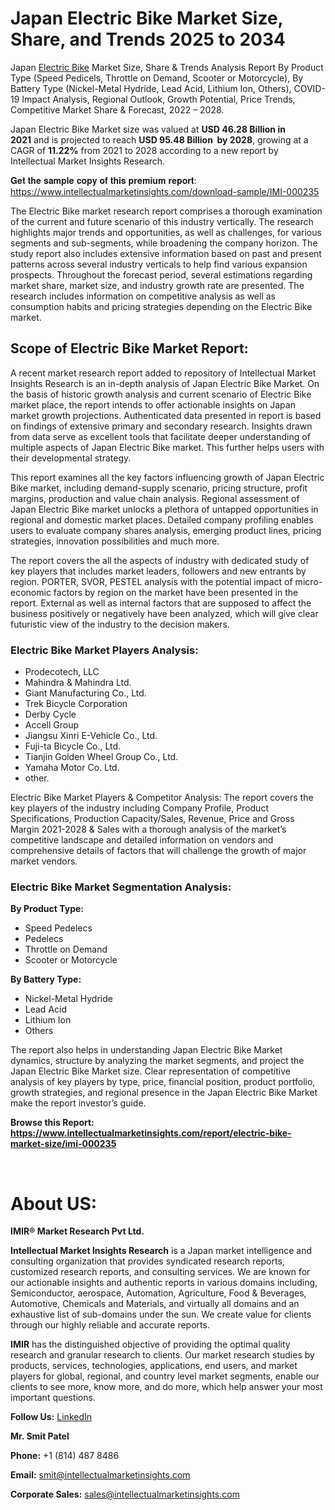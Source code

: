 <h1>Japan Electric Bike Market Size, Share, and Trends 2025 to 2034</h1>
<p>Japan <a href="https://www.intellectualmarketinsights.com/report/electric-bike-market-size/imi-000235">Electric Bike</a> Market Size, Share &amp; Trends Analysis Report By Product Type (Speed Pedicels, Throttle on Demand, Scooter or Motorcycle), By Battery Type (Nickel-Metal Hydride, Lead Acid, Lithium Ion, Others), COVID-19 Impact Analysis, Regional Outlook, Growth Potential, Price Trends, Competitive Market Share &amp; Forecast, 2022 &ndash; 2028.</p>
<p>Japan Electric Bike Market size was valued at&nbsp;<strong>USD&nbsp;46.28 Billion in 2021</strong>&nbsp;and is projected to reach&nbsp;<strong>USD 95.48 Billion&nbsp; by 2028</strong>, growing at a CAGR of&nbsp;<strong>11.22%</strong>&nbsp;from 2021 to 2028 according to a new report by Intellectual Market Insights Research.</p>
<p>𝐆𝐞𝐭 𝐭𝐡𝐞 𝐬𝐚𝐦𝐩𝐥𝐞 𝐜𝐨𝐩𝐲 𝐨𝐟 𝐭𝐡𝐢𝐬 𝐩𝐫𝐞𝐦𝐢𝐮𝐦 𝐫𝐞𝐩𝐨𝐫𝐭: <a href="https://www.intellectualmarketinsights.com/download-sample/IMI-000235">https://www.intellectualmarketinsights.com/download-sample/IMI-000235</a></p>
<p>The Electric Bike market research report comprises a thorough examination of the current and future scenario of this industry vertically. The research highlights major trends and opportunities, as well as challenges, for various segments and sub-segments, while broadening the company horizon. The study report also includes extensive information based on past and present patterns across several industry verticals to help find various expansion prospects. Throughout the forecast period, several estimations regarding market share, market size, and industry growth rate are presented. The research includes information on competitive analysis as well as consumption habits and pricing strategies depending on the Electric Bike market.</p>
<h2>Scope of Electric Bike Market Report:</h2>
<p>A recent market research report added to repository of Intellectual Market Insights Research is an in-depth analysis of Japan Electric Bike Market. On the basis of historic growth analysis and current scenario of Electric Bike market place, the report intends to offer actionable insights on Japan market growth projections. Authenticated data presented in report is based on findings of extensive primary and secondary research. Insights drawn from data serve as excellent tools that facilitate deeper understanding of multiple aspects of Japan Electric Bike market. This further helps users with their developmental strategy.</p>
<p>This report examines all the key factors influencing growth of Japan Electric Bike market, including demand-supply scenario, pricing structure, profit margins, production and value chain analysis. Regional assessment of Japan Electric Bike market unlocks a plethora of untapped opportunities in regional and domestic market places. Detailed company profiling enables users to evaluate company shares analysis, emerging product lines, pricing strategies, innovation possibilities and much more.</p>
<p>The report covers the all the aspects of industry with dedicated study of key players that includes market leaders, followers and new entrants by region. PORTER, SVOR, PESTEL analysis with the potential impact of micro-economic factors by region on the market have been presented in the report. External as well as internal factors that are supposed to affect the business positively or negatively have been analyzed, which will give clear futuristic view of the industry to the decision makers.</p>
<h3>Electric Bike Market Players Analysis:</h3>
<ul>
<li>Prodecotech, LLC</li>
<li>Mahindra &amp; Mahindra Ltd.&nbsp;</li>
<li>Giant Manufacturing Co., Ltd.</li>
<li>Trek Bicycle Corporation</li>
<li>Derby Cycle</li>
<li>Accell Group</li>
<li>Jiangsu Xinri E-Vehicle Co., Ltd.</li>
<li>Fuji-ta Bicycle Co., Ltd.</li>
<li>Tianjin Golden Wheel Group Co., Ltd.</li>
<li>Yamaha Motor Co. Ltd.</li>
<li>other.</li>
</ul>
<p>Electric Bike Market Players &amp; Competitor Analysis: The report covers the key players of the industry including Company Profile, Product Specifications, Production Capacity/Sales, Revenue, Price and Gross Margin 2021-2028 &amp; Sales with a thorough analysis of the market&rsquo;s competitive landscape and detailed information on vendors and comprehensive details of factors that will challenge the growth of major market vendors.</p>
<h3>Electric Bike Market Segmentation Analysis:</h3>
<p><strong>By Product Type:</strong></p>
<ul>
<li>Speed Pedelecs</li>
<li>Pedelecs</li>
<li>Throttle on Demand</li>
<li>Scooter or Motorcycle</li>
</ul>
<p><strong>By Battery Type:</strong></p>
<ul>
<li>Nickel-Metal Hydride</li>
<li>Lead Acid</li>
<li>Lithium Ion</li>
<li>Others</li>
</ul>
<p>The report also helps in understanding Japan Electric Bike Market dynamics, structure by analyzing the market segments, and project the Japan Electric Bike&nbsp;Market size. Clear representation of competitive analysis of key players by type, price, financial position, product portfolio, growth strategies, and regional presence in the Japan Electric Bike Market make the report investor&rsquo;s guide.</p>
<p><strong>Browse this Report:&nbsp; </strong><a href="https://www.intellectualmarketinsights.com/report/electric-bike-market-size/imi-000235"><strong>https://www.intellectualmarketinsights.com/report/electric-bike-market-size/imi-000235</strong></a></p>
<p>&nbsp;</p>
<h1>About US:</h1>
<p><strong>IMIR&reg; Market Research Pvt Ltd.</strong></p>
<p><strong>Intellectual Market Insights Research</strong> is a Japan market intelligence and consulting organization that provides syndicated research reports, customized research reports, and consulting services. We are known for our actionable insights and authentic reports in various domains including, Semiconductor, aerospace, Automation, Agriculture, Food &amp; Beverages, Automotive, Chemicals and Materials, and virtually all domains and an exhaustive list of sub-domains under the sun. We create value for clients through our highly reliable and accurate reports.</p>
<p><strong>IMIR</strong> has the distinguished objective of providing the optimal quality research and granular research to clients. Our market research studies by products, services, technologies, applications, end users, and market players for global, regional, and country level market segments, enable our clients to see more, know more, and do more, which help answer your most important questions.</p>
<p><strong>Follow Us:</strong> <a href="https://www.linkedin.com/company/imir-marketresearch/">LinkedIn</a></p>
<p><strong>Mr. Smit Patel</strong></p>
<p><strong>Phone:</strong> +1 (814) 487 8486</p>
<p><strong>Email:</strong> <a href="mailto:smit@intellectualmarketinsights.com">smit@intellectualmarketinsights.com</a></p>
<p><strong>Corporate Sales:</strong> <a href="mailto:sales@intellectualmarketinsights.com">sales@intellectualmarketinsights.com</a></p>
<p>&nbsp;</p>
